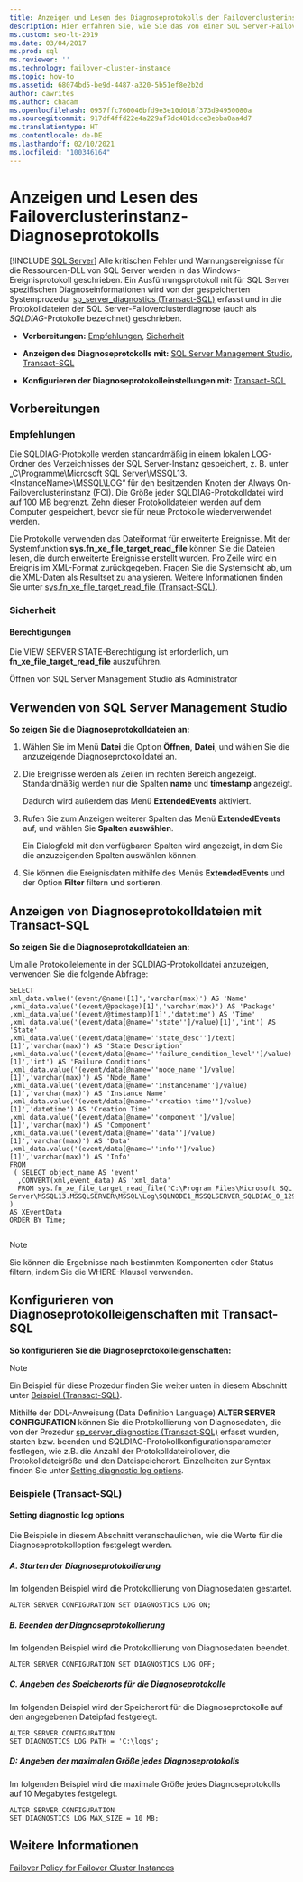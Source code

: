 ```yaml
---
title: Anzeigen und Lesen des Diagnoseprotokolls der Failoverclusterinstanz
description: Hier erfahren Sie, wie Sie das von einer SQL Server-Failoverclusterinstanz erzeugte laufende Diagnoseprotokoll anzeigen und lesen können.
ms.custom: seo-lt-2019
ms.date: 03/04/2017
ms.prod: sql
ms.reviewer: ''
ms.technology: failover-cluster-instance
ms.topic: how-to
ms.assetid: 68074bd5-be9d-4487-a320-5b51ef8e2b2d
author: cawrites
ms.author: chadam
ms.openlocfilehash: 0957ffc760046bfd9e3e10d018f373d94950080a
ms.sourcegitcommit: 917df4ffd22e4a229af7dc481dcce3ebba0aa4d7
ms.translationtype: HT
ms.contentlocale: de-DE
ms.lasthandoff: 02/10/2021
ms.locfileid: "100346164"
---
```

# <a name="view-and-read-failover-cluster-instance-diagnostics-log"></a>Anzeigen und Lesen des Failoverclusterinstanz-Diagnoseprotokolls
[!INCLUDE [SQL Server](../../../includes/applies-to-version/sqlserver.md)]
  Alle kritischen Fehler und Warnungsereignisse für die Ressourcen-DLL von SQL Server werden in das Windows-Ereignisprotokoll geschrieben. Ein Ausführungsprotokoll mit für SQL Server spezifischen Diagnoseinformationen wird von der gespeicherten Systemprozedur [sp_server_diagnostics &#40;Transact-SQL&#41;](../../../relational-databases/system-stored-procedures/sp-server-diagnostics-transact-sql.md) erfasst und in die Protokolldateien der SQL Server-Failoverclusterdiagnose (auch als *SQLDIAG*-Protokolle bezeichnet) geschrieben.  
  
-   **Vorbereitungen:**  [Empfehlungen](#Recommendations), [Sicherheit](#Security)  
  
-   **Anzeigen des Diagnoseprotokolls mit:**  [SQL Server Management Studio](#SSMSProcedure), [Transact-SQL](#TsqlProcedure)  
  
-   **Konfigurieren der Diagnoseprotokolleinstellungen mit:** [Transact-SQL](#TsqlConfigure)  
  
##  <a name="before-you-begin"></a><a name="BeforeYouBegin"></a> Vorbereitungen  
  
###  <a name="recommendations"></a><a name="Recommendations"></a> Empfehlungen  
 Die SQLDIAG-Protokolle werden standardmäßig in einem lokalen LOG-Ordner des Verzeichnisses der SQL Server-Instanz gespeichert, z. B. unter „C\Programme\Microsoft SQL Server\MSSQL13.\<InstanceName>\MSSQL\LOG“ für den besitzenden Knoten der Always On-Failoverclusterinstanz (FCI). Die Größe jeder SQLDIAG-Protokolldatei wird auf 100 MB begrenzt. Zehn dieser Protokolldateien werden auf dem Computer gespeichert, bevor sie für neue Protokolle wiederverwendet werden.  
  
 Die Protokolle verwenden das Dateiformat für erweiterte Ereignisse. Mit der Systemfunktion **sys.fn_xe_file_target_read_file** können Sie die Dateien lesen, die durch erweiterte Ereignisse erstellt wurden. Pro Zeile wird ein Ereignis im XML-Format zurückgegeben. Fragen Sie die Systemsicht ab, um die XML-Daten als Resultset zu analysieren. Weitere Informationen finden Sie unter [sys.fn_xe_file_target_read_file &#40;Transact-SQL&#41;](../../../relational-databases/system-functions/sys-fn-xe-file-target-read-file-transact-sql.md).  
  
###  <a name="security"></a><a name="Security"></a> Sicherheit  
  
####  <a name="permissions"></a><a name="Permissions"></a> Berechtigungen  
 Die VIEW SERVER STATE-Berechtigung ist erforderlich, um **fn_xe_file_target_read_file** auszuführen.  
  
 Öffnen von SQL Server Management Studio als Administrator  
  
##  <a name="using-sql-server-management-studio"></a><a name="SSMSProcedure"></a> Verwenden von SQL Server Management Studio  
 **So zeigen Sie die Diagnoseprotokolldateien an:**  
  
1.  Wählen Sie im Menü **Datei** die Option **Öffnen**, **Datei**, und wählen Sie die anzuzeigende Diagnoseprotokolldatei an.  
  
2.  Die Ereignisse werden als Zeilen im rechten Bereich angezeigt. Standardmäßig werden nur die Spalten **name** und **timestamp** angezeigt.  
  
     Dadurch wird außerdem das Menü **ExtendedEvents** aktiviert.  
  
3.  Rufen Sie zum Anzeigen weiterer Spalten das Menü **ExtendedEvents** auf, und wählen Sie **Spalten auswählen**.  
  
     Ein Dialogfeld mit den verfügbaren Spalten wird angezeigt, in dem Sie die anzuzeigenden Spalten auswählen können.  
  
4.  Sie können die Ereignisdaten mithilfe des Menüs **ExtendedEvents** und der Option **Filter** filtern und sortieren.  
  
##  <a name="view-diagnostic-log-files-with-transact-sql"></a><a name="TsqlProcedure"></a> Anzeigen von Diagnoseprotokolldateien mit Transact-SQL  
 **So zeigen Sie die Diagnoseprotokolldateien an:**  
  
 Um alle Protokollelemente in der SQLDIAG-Protokolldatei anzuzeigen, verwenden Sie die folgende Abfrage:  
  
```  
SELECT  
xml_data.value('(event/@name)[1]','varchar(max)') AS 'Name'  
,xml_data.value('(event/@package)[1]','varchar(max)') AS 'Package'  
,xml_data.value('(event/@timestamp)[1]','datetime') AS 'Time'  
,xml_data.value('(event/data[@name=''state'']/value)[1]','int') AS 'State'  
,xml_data.value('(event/data[@name=''state_desc'']/text)[1]','varchar(max)') AS 'State Description'  
,xml_data.value('(event/data[@name=''failure_condition_level'']/value)[1]','int') AS 'Failure Conditions'  
,xml_data.value('(event/data[@name=''node_name'']/value)[1]','varchar(max)') AS 'Node_Name'  
,xml_data.value('(event/data[@name=''instancename'']/value)[1]','varchar(max)') AS 'Instance Name'  
,xml_data.value('(event/data[@name=''creation time'']/value)[1]','datetime') AS 'Creation Time'  
,xml_data.value('(event/data[@name=''component'']/value)[1]','varchar(max)') AS 'Component'  
,xml_data.value('(event/data[@name=''data'']/value)[1]','varchar(max)') AS 'Data'  
,xml_data.value('(event/data[@name=''info'']/value)[1]','varchar(max)') AS 'Info'  
FROM  
 ( SELECT object_name AS 'event'  
  ,CONVERT(xml,event_data) AS 'xml_data'  
  FROM sys.fn_xe_file_target_read_file('C:\Program Files\Microsoft SQL Server\MSSQL13.MSSQLSERVER\MSSQL\Log\SQLNODE1_MSSQLSERVER_SQLDIAG_0_129936003752530000.xel',NULL,NULL,NULL)   
)   
AS XEventData  
ORDER BY Time;  
  
```  
  
> [!NOTE]  
>  Sie können die Ergebnisse nach bestimmten Komponenten oder Status filtern, indem Sie die WHERE-Klausel verwenden.  
  
##  <a name="configure-diagnostic-log-properties-with-transact-sql"></a><a name="TsqlConfigure"></a> Konfigurieren von Diagnoseprotokolleigenschaften mit Transact-SQL  
 **So konfigurieren Sie die Diagnoseprotokolleigenschaften:**  
  
> [!NOTE]  
>  Ein Beispiel für diese Prozedur finden Sie weiter unten in diesem Abschnitt unter [Beispiel (Transact-SQL)](#TsqlExample).  
  
 Mithilfe der DDL-Anweisung (Data Definition Language) **ALTER SERVER CONFIGURATION** können Sie die Protokollierung von Diagnosedaten, die von der Prozedur [sp_server_diagnostics &#40;Transact-SQL&#41;](../../../relational-databases/system-stored-procedures/sp-server-diagnostics-transact-sql.md) erfasst wurden, starten bzw. beenden und SQLDIAG-Protokollkonfigurationsparameter festlegen, wie z.B. die Anzahl der Protokolldateirollover, die Protokolldateigröße und den Dateispeicherort. Einzelheiten zur Syntax finden Sie unter [Setting diagnostic log options](../../../t-sql/statements/alter-server-configuration-transact-sql.md#Diagnostic).  
  
###  <a name="examples-transact-sql"></a><a name="ConfigTsqlExample"></a> Beispiele (Transact-SQL)  
  
####  <a name="setting-diagnostic-log-options"></a><a name="TsqlExample"></a> Setting diagnostic log options  
 Die Beispiele in diesem Abschnitt veranschaulichen, wie die Werte für die Diagnoseprotokolloption festgelegt werden.  
  
##### <a name="a-starting-diagnostic-logging"></a>A. Starten der Diagnoseprotokollierung  
 Im folgenden Beispiel wird die Protokollierung von Diagnosedaten gestartet.  
  
```  
ALTER SERVER CONFIGURATION SET DIAGNOSTICS LOG ON;  
```  
  
##### <a name="b-stopping-diagnostic-logging"></a>B. Beenden der Diagnoseprotokollierung  
 Im folgenden Beispiel wird die Protokollierung von Diagnosedaten beendet.  
  
```  
ALTER SERVER CONFIGURATION SET DIAGNOSTICS LOG OFF;  
```  
  
##### <a name="c-specifying-the-location-of-the-diagnostic-logs"></a>C. Angeben des Speicherorts für die Diagnoseprotokolle  
 Im folgenden Beispiel wird der Speicherort für die Diagnoseprotokolle auf den angegebenen Dateipfad festgelegt.  
  
```  
ALTER SERVER CONFIGURATION  
SET DIAGNOSTICS LOG PATH = 'C:\logs';  
```  
  
##### <a name="d-specifying-the-maximum-size-of-each-diagnostic-log"></a>D: Angeben der maximalen Größe jedes Diagnoseprotokolls  
 Im folgenden Beispiel wird die maximale Größe jedes Diagnoseprotokolls auf 10 Megabytes festgelegt.  
  
```  
ALTER SERVER CONFIGURATION   
SET DIAGNOSTICS LOG MAX_SIZE = 10 MB;  
```  
  
## <a name="see-also"></a>Weitere Informationen  
 [Failover Policy for Failover Cluster Instances](../../../sql-server/failover-clusters/windows/failover-policy-for-failover-cluster-instances.md)  
  
  
